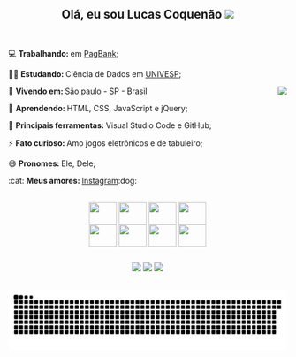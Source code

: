 <h2 align="center"> Olá, eu sou Lucas Coquenão <img src=https://github.com/TheDudeThatCode/TheDudeThatCode/blob/db8f1cbd38ac0ae2a08f36f961096dbd59a02393/Assets/Hi.gif width="50"></h2>
<br>
<p>💻 <strong>Trabalhando: </strong> em <a href="https://pagseguro.uol.com.br/">PagBank</a>;</p>
<p>👨‍🎓 <strong>Estudando: </strong>Ciência de Dados em <a href="https://univesp.br/">UNIVESP</a>;</p>

<a href="https://github.com/lucasclf" target="_blank"/><img height="180em" align="right" src="https://github-readme-stats.vercel.app/api?username=lucasclf&count_private=true&show_icons=true&theme=synthwave" /></a>

<p>📍 <strong>Vivendo em: </strong> São paulo - SP - Brasil</p>
<p>🌱 <strong>Aprendendo: </strong>HTML, CSS, JavaScript e jQuery;</p>
<p>🎒 <strong>Principais ferramentas: </strong>Visual Studio Code e GitHub;</p>
<p>⚡ <strong>Fato curioso: </strong>Amo jogos eletrônicos e de tabuleiro;</p>
<p>😄 <strong>Pronomes: </strong>Ele, Dele;</p>
<p>:cat: <strong>Meus amores: </strong><a href="https://www.instagram.com/caomunista_comunigatos/" target="_blank">Instagram</a>:dog:</p>


<div align="center">
  <br>
  <img align="center" height="40" width="50" src="https://cdn.jsdelivr.net/gh/devicons/devicon/icons/html5/html5-plain-wordmark.svg" />
  <img align="center" height="40" width="50" src="https://cdn.jsdelivr.net/gh/devicons/devicon/icons/css3/css3-plain-wordmark.svg" />
  <img align="center" height="40" width="50" src="https://cdn.jsdelivr.net/gh/devicons/devicon/icons/javascript/javascript-plain.svg" />
  <img align="center" height="40" width="50" src="https://cdn.jsdelivr.net/gh/devicons/devicon/icons/jquery/jquery-plain-wordmark.svg" />
  <br>
  <img align="center" height="40" width="50" src="https://cdn.jsdelivr.net/gh/devicons/devicon/icons/java/java-plain-wordmark.svg" />
  <img align="center" height="40" width="50" src="https://cdn.jsdelivr.net/gh/devicons/devicon/icons/spring/spring-plain-wordmark.svg" />
  <img align="center" height="40" width="50" src="https://cdn.jsdelivr.net/npm/simple-icons@3.13.0/icons/cplusplus.svg" />
  <img align="center" height="40" width="50" src="https://cdn.jsdelivr.net/npm/simple-icons@3.13.0/icons/unity.svg"/>
</div>

##

<div align="center">
  <a href="https://www.linkedin.com/in/lucas-coquen%C3%A3o-lemos-ferreira-7b131827/" target="_blank"><img src="https://img.shields.io/badge/LinkedIn-0077B5?style=for-the-badge&logo=linkedin&logoColor=white"></a>
  <a href="https://www.instagram.com/l_clf/" target="_blank"><img src="https://img.shields.io/badge/Instagram-E4405F?style=for-the-badge&logo=instagram&logoColor=white"/></a> 
  <a href="https://t.me/Coquenao" target="_blank"><img src="https://img.shields.io/badge/Telegram-2CA5E0?style=for-the-badge&logo=telegram&logoColor=white"/></a>
</div>
  
##
  
![Snake animation](https://github.com/lucasclf/lucasclf/blob/output/github-contribution-grid-snake.svg)

